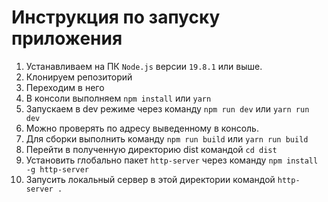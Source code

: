 # Инструкция по запуску приложения

1. Устанавливаем на ПК `Node.js` версии `19.8.1` или выше.
2. Клонируем репозиторий
3. Переходим в него
4. В консоли выполняем `npm install` или `yarn`
5. Запускаем в dev режиме через команду `npm run dev` или `yarn run dev`
6. Можно проверять по адресу выведенному в консоль.
7. Для сборки выполнить команду `npm run build` или `yarn run build`
8. Перейти в полученную директорию dist командой `cd dist`
9. Установить глобально пакет `http-server` через команду `npm install -g http-server`
10. Запусить локальный сервер в этой директории командой `http-server .`

